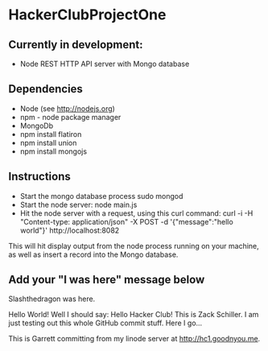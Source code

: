 HackerClubProjectOne
====================

Currently in development:
------------------------
* Node REST HTTP API server with Mongo database

Dependencies
------------
* Node (see http://nodejs.org)
* npm - node package manager
* MongoDb
* npm install flatiron
* npm install union
* npm install mongojs

Instructions
------------
* Start the mongo database process
    sudo mongod
* Start the node server:
    node main.js
* Hit the node server with a request, using this curl command:
    curl -i -H "Content-type: application/json" -X POST -d '{"message":"hello world"}' http://localhost:8082

This will hit display output from the node process running on your machine, as well as insert a record into the Mongo database.

Add your "I was here" message below
-----------------------------------

Slashthedragon was here.

Hello World! Well I should say: Hello Hacker Club!
This is Zack Schiller. I am just testing out this whole GitHub commit stuff.
Here I go...

This is Garrett committing from my linode server at http://hc1.goodnyou.me.
